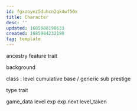 ```yaml
---
id: fgxzoyez5duhcn2qk4wf50x
title: Character
desc: ''
updated: 1685988190633
created: 1685984232198
tag: template
---
```


ancestry
  feature
  trait

background

class : level
  cumulative
  base / generic
  sub
  prestige

type
  trait

game_data
  level
  exp
    exp.next
  level_taken
